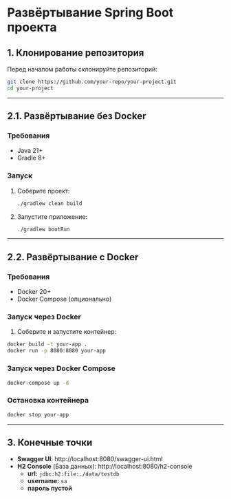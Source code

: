 # Развёртывание Spring Boot проекта

## 1. Клонирование репозитория

Перед началом работы склонируйте репозиторий:

```sh
git clone https://github.com/your-repo/your-project.git
cd your-project
```
---
## 2.1. Развёртывание без Docker

### Требования

- Java 21+
- Gradle 8+

### Запуск

1. Соберите проект:
   ```sh
   ./gradlew clean build
   ```
2. Запустите приложение:
   ```sh
   ./gradlew bootRun
   ```

---

## 2.2. Развёртывание с Docker

### &#x20;Требования

- Docker 20+
- Docker Compose (опционально)

### Запуск через Docker

1. Соберите и запустите контейнер:
```sh
docker build -t your-app .
docker run -p 8080:8080 your-app
```

### Запуск через Docker Compose

```sh
docker-compose up -d
```

### Остановка контейнера

```sh
docker stop your-app
```
---
## 3. Конечные точки
- **Swagger UI**: http://localhost:8080/swagger-ui.html
- **H2 Console** (База данных): http://localhost:8080/h2-console
  - **url:** `jdbc:h2:file:./data/testdb`
  - **username:** `sa`
  - **пароль пустой**


